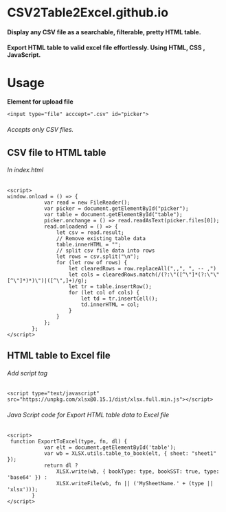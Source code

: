 # CSV2Table2Excel.github.io

#### Display any CSV file as a searchable, filterable, pretty HTML table. 
#### Export HTML table to valid excel file effortlessly. Using HTML, CSS , JavaScript. 

# Usage

**Element for upload file**
``` 
<input type="file" acccept=".csv" id="picker"> 
```
###### Accepts only CSV files.

## CSV file to HTML table
###### In index.html 

```
<script>
window.onload = () => {
            var read = new FileReader();
            var picker = document.getElementById("picker");
            var table = document.getElementById("table");
            picker.onchange = () => read.readAsText(picker.files[0]);
            read.onloadend = () => {
                let csv = read.result;
                // Remove existing table data 
                table.innerHTML = "";
                // split csv file data into rows
                let rows = csv.split("\n");
                for (let row of rows) {
                    let clearedRows = row.replaceAll(",,", ", -- ,")   
                    let cols = clearedRows.match(/(?:\"([^\"]*(?:\"\"[^\"]*)*)\")|([^\",]+)/g);
                    let tr = table.insertRow();
                    for (let col of cols) {
                        let td = tr.insertCell();
                        td.innerHTML = col;
                    }
                }
            };
        };
</script>
```

## HTML table to Excel file 
###### Add script tag 
```
<script type="text/javascript" src="https://unpkg.com/xlsx@0.15.1/dist/xlsx.full.min.js"></script>
```
###### Java Script code for Export HTML table data to Excel file
```
<script>
 function ExportToExcel(type, fn, dl) {
            var elt = document.getElementById('table');
            var wb = XLSX.utils.table_to_book(elt, { sheet: "sheet1" });
            return dl ?
                XLSX.write(wb, { bookType: type, bookSST: true, type: 'base64' }) :
                XLSX.writeFile(wb, fn || ('MySheetName.' + (type || 'xlsx')));
        }
</script>
```
